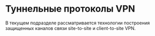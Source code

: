 # Туннельные протоколы VPN

В текущем подразделе рассматривается технологии построения защищенных каналов связи site-to-site и client-to-site VPN.

